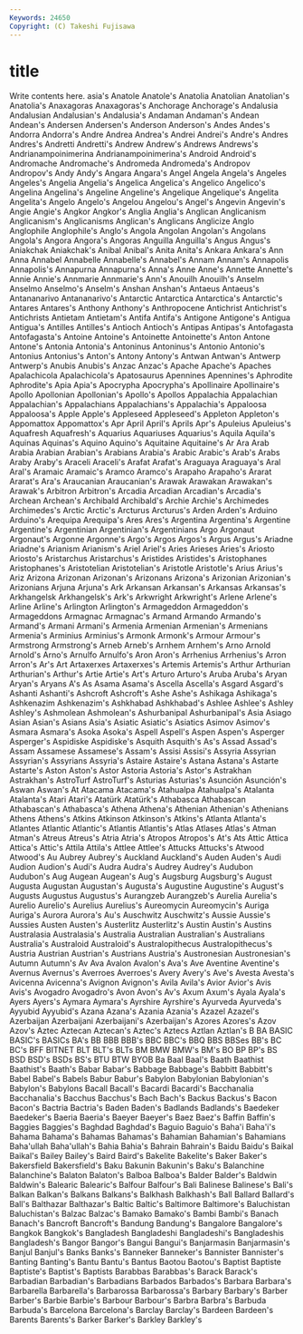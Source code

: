 ```yaml
---
Keywords: 24650 
Copyright: (C) Takeshi Fujisawa
---
```


# title

Write contents here.
asia's Anatole Anatole's Anatolia Anatolian Anatolian's Anatolia's Anaxagoras Anaxagoras's
Anchorage Anchorage's Andalusia Andalusian Andalusian's Andalusia's Andaman Andaman's Andean Andean's
Andersen Andersen's Anderson Anderson's Andes Andes's Andorra Andorra's Andre Andrea
Andrea's Andrei Andrei's Andre's Andres Andres's Andretti Andretti's Andrew Andrew's
Andrews Andrews's Andrianampoinimerina Andrianampoinimerina's Android Android's Andromache Andromache's Andromeda Andromeda's
Andropov Andropov's Andy Andy's Angara Angara's Angel Angela Angela's Angeles
Angeles's Angelia Angelia's Angelica Angelica's Angelico Angelico's Angelina Angelina's Angeline
Angeline's Angelique Angelique's Angelita Angelita's Angelo Angelo's Angelou Angelou's Angel's
Angevin Angevin's Angie Angie's Angkor Angkor's Anglia Anglia's Anglican Anglicanism
Anglicanism's Anglicanisms Anglican's Anglicans Anglicize Anglo Anglophile Anglophile's Anglo's Angola
Angolan Angolan's Angolans Angola's Angora Angora's Angoras Anguilla Anguilla's Angus
Angus's Aniakchak Aniakchak's Anibal Anibal's Anita Anita's Ankara Ankara's Ann
Anna Annabel Annabelle Annabelle's Annabel's Annam Annam's Annapolis Annapolis's Annapurna
Annapurna's Anna's Anne Anne's Annette Annette's Annie Annie's Annmarie Annmarie's
Ann's Anouilh Anouilh's Anselm Anselmo Anselmo's Anselm's Anshan Anshan's Antaeus
Antaeus's Antananarivo Antananarivo's Antarctic Antarctica Antarctica's Antarctic's Antares Antares's Anthony
Anthony's Anthropocene Antichrist Antichrist's Antichrists Antietam Antietam's Antifa Antifa's Antigone
Antigone's Antigua Antigua's Antilles Antilles's Antioch Antioch's Antipas Antipas's Antofagasta
Antofagasta's Antoine Antoine's Antoinette Antoinette's Anton Antone Antone's Antonia Antonia's
Antoninus Antoninus's Antonio Antonio's Antonius Antonius's Anton's Antony Antony's Antwan
Antwan's Antwerp Antwerp's Anubis Anubis's Anzac Anzac's Apache Apache's Apaches
Apalachicola Apalachicola's Apatosaurus Apennines Apennines's Aphrodite Aphrodite's Apia Apia's Apocrypha
Apocrypha's Apollinaire Apollinaire's Apollo Apollonian Apollonian's Apollo's Apollos Appalachia Appalachian
Appalachian's Appalachians Appalachians's Appalachia's Appaloosa Appaloosa's Apple Apple's Appleseed Appleseed's
Appleton Appleton's Appomattox Appomattox's Apr April April's Aprils Apr's Apuleius
Apuleius's Aquafresh Aquafresh's Aquarius Aquariuses Aquarius's Aquila Aquila's Aquinas Aquinas's
Aquino Aquino's Aquitaine Aquitaine's Ar Ara Arab Arabia Arabian Arabian's
Arabians Arabia's Arabic Arabic's Arab's Arabs Araby Araby's Araceli Araceli's
Arafat Arafat's Araguaya Araguaya's Aral Aral's Aramaic Aramaic's Aramco Aramco's
Arapaho Arapaho's Ararat Ararat's Ara's Araucanian Araucanian's Arawak Arawakan Arawakan's
Arawak's Arbitron Arbitron's Arcadia Arcadian Arcadian's Arcadia's Archean Archean's Archibald
Archibald's Archie Archie's Archimedes Archimedes's Arctic Arctic's Arcturus Arcturus's Arden
Arden's Arduino Arduino's Arequipa Arequipa's Ares Ares's Argentina Argentina's Argentine
Argentine's Argentinian Argentinian's Argentinians Argo Argonaut Argonaut's Argonne Argonne's Argo's
Argos Argos's Argus Argus's Ariadne Ariadne's Arianism Arianism's Ariel Ariel's
Aries Arieses Aries's Ariosto Ariosto's Aristarchus Aristarchus's Aristides Aristides's Aristophanes
Aristophanes's Aristotelian Aristotelian's Aristotle Aristotle's Arius Arius's Ariz Arizona Arizonan
Arizonan's Arizonans Arizona's Arizonian Arizonian's Arizonians Arjuna Arjuna's Ark Arkansan
Arkansan's Arkansas Arkansas's Arkhangelsk Arkhangelsk's Ark's Arkwright Arkwright's Arlene Arlene's
Arline Arline's Arlington Arlington's Armageddon Armageddon's Armageddons Armagnac Armagnac's Armand
Armando Armando's Armand's Armani Armani's Armenia Armenian Armenian's Armenians Armenia's
Arminius Arminius's Armonk Armonk's Armour Armour's Armstrong Armstrong's Arneb Arneb's
Arnhem Arnhem's Arno Arnold Arnold's Arno's Arnulfo Arnulfo's Aron Aron's
Arrhenius Arrhenius's Arron Arron's Ar's Art Artaxerxes Artaxerxes's Artemis Artemis's
Arthur Arthurian Arthurian's Arthur's Artie Artie's Art's Arturo Arturo's Aruba
Aruba's Aryan Aryan's Aryans A's As Asama Asama's Ascella Ascella's
Asgard Asgard's Ashanti Ashanti's Ashcroft Ashcroft's Ashe Ashe's Ashikaga Ashikaga's
Ashkenazim Ashkenazim's Ashkhabad Ashkhabad's Ashlee Ashlee's Ashley Ashley's Ashmolean Ashmolean's
Ashurbanipal Ashurbanipal's Asia Asiago Asian Asian's Asians Asia's Asiatic Asiatic's
Asiatics Asimov Asimov's Asmara Asmara's Asoka Asoka's Aspell Aspell's Aspen
Aspen's Asperger Asperger's Aspidiske Aspidiske's Asquith Asquith's As's Assad Assad's
Assam Assamese Assamese's Assam's Assisi Assisi's Assyria Assyrian Assyrian's Assyrians
Assyria's Astaire Astaire's Astana Astana's Astarte Astarte's Aston Aston's Astor
Astoria Astoria's Astor's Astrakhan Astrakhan's AstroTurf AstroTurf's Asturias Asturias's Asunción
Asunción's Aswan Aswan's At Atacama Atacama's Atahualpa Atahualpa's Atalanta Atalanta's
Atari Atari's Atatürk Atatürk's Athabasca Athabascan Athabascan's Athabasca's Athena Athena's
Athenian Athenian's Athenians Athens Athens's Atkins Atkinson Atkinson's Atkins's Atlanta
Atlanta's Atlantes Atlantic Atlantic's Atlantis Atlantis's Atlas Atlases Atlas's Atman
Atman's Atreus Atreus's Atria Atria's Atropos Atropos's At's Ats Attic
Attica Attica's Attic's Attila Attila's Attlee Attlee's Attucks Attucks's Atwood
Atwood's Au Aubrey Aubrey's Auckland Auckland's Auden Auden's Audi Audion
Audion's Audi's Audra Audra's Audrey Audrey's Audubon Audubon's Aug Augean
Augean's Aug's Augsburg Augsburg's August Augusta Augustan Augustan's Augusta's Augustine
Augustine's August's Augusts Augustus Augustus's Aurangzeb Aurangzeb's Aurelia Aurelia's Aurelio
Aurelio's Aurelius Aurelius's Aureomycin Aureomycin's Auriga Auriga's Aurora Aurora's Au's
Auschwitz Auschwitz's Aussie Aussie's Aussies Austen Austen's Austerlitz Austerlitz's Austin
Austin's Austins Australasia Australasia's Australia Australian Australian's Australians Australia's Australoid
Australoid's Australopithecus Australopithecus's Austria Austrian Austrian's Austrians Austria's Austronesian Austronesian's
Autumn Autumn's Av Ava Avalon Avalon's Ava's Ave Aventine Aventine's
Avernus Avernus's Averroes Averroes's Avery Avery's Ave's Avesta Avesta's Avicenna
Avicenna's Avignon Avignon's Avila Avila's Avior Avior's Avis Avis's Avogadro
Avogadro's Avon Avon's Av's Axum Axum's Ayala Ayala's Ayers Ayers's
Aymara Aymara's Ayrshire Ayrshire's Ayurveda Ayurveda's Ayyubid Ayyubid's Azana Azana's
Azania Azania's Azazel Azazel's Azerbaijan Azerbaijani Azerbaijani's Azerbaijan's Azores Azores's
Azov Azov's Aztec Aztecan Aztecan's Aztec's Aztecs Aztlan Aztlan's B
BA BASIC BASIC's BASICs BA's BB BBB BBB's BBC BBC's
BBQ BBS BBSes BB's BC BC's BFF BITNET BLT BLT's
BLTs BM BMW BMW's BM's BO BP BP's BS BSD
BSD's BSDs BS's BTU BTW BYOB Ba Baal Baal's Baath
Baathist Baathist's Baath's Babar Babar's Babbage Babbage's Babbitt Babbitt's Babel
Babel's Babels Babur Babur's Babylon Babylonian Babylonian's Babylon's Babylons Bacall
Bacall's Bacardi Bacardi's Bacchanalia Bacchanalia's Bacchus Bacchus's Bach Bach's Backus
Backus's Bacon Bacon's Bactria Bactria's Baden Baden's Badlands Badlands's Baedeker
Baedeker's Baeria Baeria's Baeyer Baeyer's Baez Baez's Baffin Baffin's Baggies
Baggies's Baghdad Baghdad's Baguio Baguio's Baha'i Baha'i's Bahama Bahama's Bahamas
Bahamas's Bahamian Bahamian's Bahamians Baha'ullah Baha'ullah's Bahia Bahia's Bahrain Bahrain's
Baidu Baidu's Baikal Baikal's Bailey Bailey's Baird Baird's Bakelite Bakelite's
Baker Baker's Bakersfield Bakersfield's Baku Bakunin Bakunin's Baku's Balanchine Balanchine's
Balaton Balaton's Balboa Balboa's Balder Balder's Baldwin Baldwin's Balearic Balearic's
Balfour Balfour's Bali Balinese Balinese's Bali's Balkan Balkan's Balkans Balkans's
Balkhash Balkhash's Ball Ballard Ballard's Ball's Balthazar Balthazar's Baltic Baltic's
Baltimore Baltimore's Baluchistan Baluchistan's Balzac Balzac's Bamako Bamako's Bambi Bambi's
Banach Banach's Bancroft Bancroft's Bandung Bandung's Bangalore Bangalore's Bangkok Bangkok's
Bangladesh Bangladeshi Bangladeshi's Bangladeshis Bangladesh's Bangor Bangor's Bangui Bangui's Banjarmasin
Banjarmasin's Banjul Banjul's Banks Banks's Banneker Banneker's Bannister Bannister's Banting
Banting's Bantu Bantu's Bantus Baotou Baotou's Baptist Baptiste Baptiste's Baptist's
Baptists Barabbas Barabbas's Barack Barack's Barbadian Barbadian's Barbadians Barbados Barbados's
Barbara Barbara's Barbarella Barbarella's Barbarossa Barbarossa's Barbary Barbary's Barber Barber's
Barbie Barbie's Barbour Barbour's Barbra Barbra's Barbuda Barbuda's Barcelona Barcelona's
Barclay Barclay's Bardeen Bardeen's Barents Barents's Barker Barker's Barkley Barkley's

